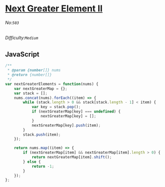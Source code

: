 # [Next Greater Element II](https://leetcode.com/problems/next-greater-element-ii/#/description)
###### No:`503`
###### Difficulty:`Medium`
## JavaScript


```js
/**
 * @param {number[]} nums
 * @return {number[]}
 */
var nextGreaterElements = function(nums) {
    var nextGreaterMap = {};
    var stack = [];
    nums.concat(nums).forEach((item) => {
        while (stack.length > 0 && stack[stack.length - 1] < item) {
            var key = stack.pop();
            if (nextGreaterMap[key] === undefined) {
                nextGreaterMap[key] = [];
            }
            nextGreaterMap[key].push(item);
        }
        stack.push(item);
    });

    return nums.map((item) => {
        if (nextGreaterMap[item] && nextGreaterMap[item].length > 0) {
            return nextGreaterMap[item].shift();
        } else {
            return -1;
        }
    });
};

```
